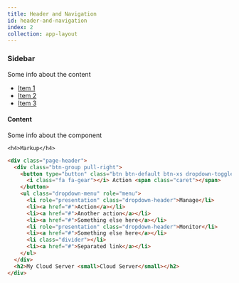 ```yaml
---
title: Header and Navigation
id: header-and-navigation
index: 2
collection: app-layout
---
```

<div class="row">
  <div class="col-md-3">
    <h3>Sidebar</h3>
    <p>Some info about the content</p>
    <ul>
      <li><a href="#">Item 1</a></li>
      <li><a href="#">Item 2</a></li>
      <li><a href="#">Item 3</a></li>
    </ul>
  </div>
  <div class="col-md-9">
    <h4>Content</h4>
      <span>Some info about the component</span>

    <h4>Markup</h4>
```html
<div class="page-header">
  <div class="btn-group pull-right">
    <button type="button" class="btn btn-default btn-xs dropdown-toggle" data-toggle="dropdown">
      <i class="fa fa-gear"></i> Action <span class="caret"></span>
    </button>
    <ul class="dropdown-menu" role="menu">
      <li role="presentation" class="dropdown-header">Manage</li>
      <li><a href="#">Action</a></li>
      <li><a href="#">Another action</a></li>
      <li><a href="#">Something else here</a></li>
      <li role="presentation" class="dropdown-header">Monitor</li>
      <li><a href="#">Something else here</a></li>
      <li class="divider"></li>
      <li><a href="#">Separated link</a></li>
    </ul>
  </div>
  <h2>My Cloud Server <small>Cloud Server</small></h2>
</div>
```
  </div>
</div>